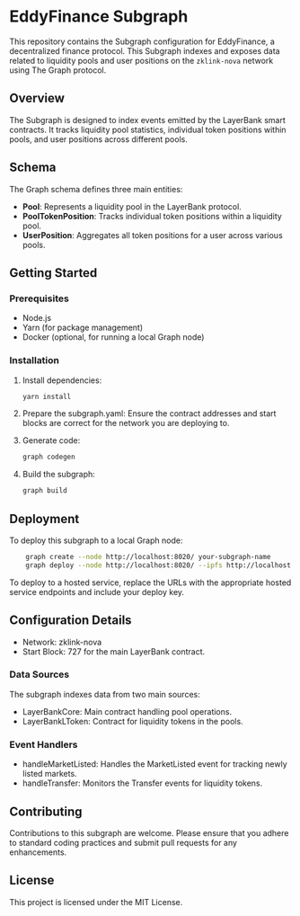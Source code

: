 # EddyFinance Subgraph

This repository contains the Subgraph configuration for EddyFinance, a decentralized finance protocol. This Subgraph indexes and exposes data related to liquidity pools and user positions on the `zklink-nova` network using The Graph protocol.

## Overview

The Subgraph is designed to index events emitted by the LayerBank smart contracts. It tracks liquidity pool statistics, individual token positions within pools, and user positions across different pools.

## Schema

The Graph schema defines three main entities:

- **Pool**: Represents a liquidity pool in the LayerBank protocol.
- **PoolTokenPosition**: Tracks individual token positions within a liquidity pool.
- **UserPosition**: Aggregates all token positions for a user across various pools.

## Getting Started

### Prerequisites

- Node.js
- Yarn (for package management)
- Docker (optional, for running a local Graph node)

### Installation

1. Install dependencies:
    ```bash 
    yarn install
    ```
2. Prepare the subgraph.yaml:
Ensure the contract addresses and start blocks are correct for the network you are deploying to.

3. Generate code:
    ```bash
    graph codegen
    ```
4. Build the subgraph:
    ```bash
    graph build
    ```
## Deployment
To deploy this subgraph to a local Graph node:
    
``` bash 
    graph create --node http://localhost:8020/ your-subgraph-name
    graph deploy --node http://localhost:8020/ --ipfs http://localhost:5001 your-subgraph-name
```
To deploy to a hosted service, replace the URLs with the appropriate hosted service endpoints and include your deploy key.

## Configuration Details
- Network: zklink-nova
- Start Block: 727 for the main LayerBank contract.
### Data Sources
The subgraph indexes data from two main sources:

- LayerBankCore: Main contract handling pool operations.
- LayerBankLToken: Contract for liquidity tokens in the pools.
### Event Handlers
- handleMarketListed: Handles the MarketListed event for tracking newly listed markets.
- handleTransfer: Monitors the Transfer events for liquidity tokens.

## Contributing
Contributions to this subgraph are welcome. Please ensure that you adhere to standard coding practices and submit pull requests for any enhancements.

## License
This project is licensed under the MIT License.
